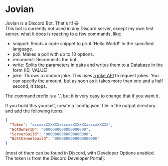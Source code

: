 # Jovian
Jovian is a Discord Bot. That's it! 😆<br>
This bot is currently not used in any Discord server, except my own test server. what it does is reacting to a few commands, like:<br>
- snippet: Sends a code snippet to print 'Hello World!' in the specified language.<br>
- poll: Makes a poll with up to 10 options.<br>
- reconnect: Reconnects the bot.<br>
- write: Splits the parameters in pairs and writes them to a Database in the form (ID, VALUE)<br>
- joke: Throws a random joke. This uses [a joke API](https://icanhazdadjoke.com/) to request jokes. You can specify the amount, but as soon as it takes more than one and a half second, it stops.<br>

The command prefix is a '.', but it is very easy to change that if you want it.

If you build this yourself, create a 'config.json' file in the output directory and add the following items:
```json
{
  "Token": "xxxxxxXXXXXXxxxxxxXXXXXXxxxxxXXXXX",
  "BotOwnerID": "0000000000000000000",
  "ServerGuild": "0000000000000000000",
  "BotChannelGuild": "0000000000000000000"
}
```
(most of them can be found in Discord, with Developer Options enabled. The token is from the Discord Developer Portal).
